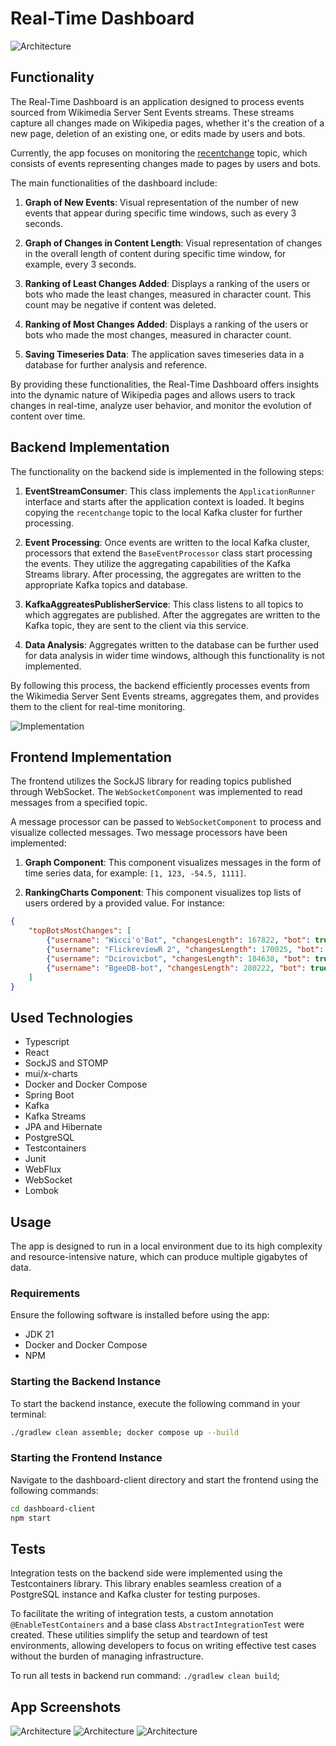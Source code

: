 # Real-Time Dashboard
![Architecture](img/architecture.png)

## Functionality
The Real-Time Dashboard is an application designed to process events sourced from Wikimedia Server Sent Events 
streams. These streams capture all changes made on Wikipedia pages, whether it's the creation of a new page, 
deletion of an existing one, or edits made by users and bots.

Currently, the app focuses on monitoring the [recentchange](https://stream.wikimedia.org/v2/stream/recentchange) 
topic, which consists of events representing changes made to pages by users and bots.

The main functionalities of the dashboard include:

1. **Graph of New Events**: Visual representation of the number of new events that appear during specific time windows, such as every 3 seconds.

2. **Graph of Changes in Content Length**: Visual representation of changes in the overall length of content during specific time window, for example, every 3 seconds.

3. **Ranking of Least Changes Added**: Displays a ranking of the users or bots who made the least changes, measured in character count. This count may be negative if content was deleted.

4. **Ranking of Most Changes Added**: Displays a ranking of the users or bots who made the most changes, measured in character count.

5. **Saving Timeseries Data**: The application saves timeseries data in a database for further analysis and reference.

By providing these functionalities, the Real-Time Dashboard offers insights into the dynamic nature of Wikipedia pages and allows users to track changes in real-time, analyze user behavior, and monitor the evolution of content over time.

## Backend Implementation 

The functionality on the backend side is implemented in the following steps:

1. **EventStreamConsumer**: This class implements the `ApplicationRunner` interface and starts after the application context is loaded. It begins copying the `recentchange` topic to the local Kafka cluster for further processing.

2. **Event Processing**: Once events are written to the local Kafka cluster, processors that extend the `BaseEventProcessor` class start processing the events. They utilize the aggregating capabilities of the Kafka Streams library. After processing, the aggregates are written to the appropriate Kafka topics and database.

3. **KafkaAggreatesPublisherService**: This class listens to all topics to which aggregates are published. After the aggregates are written to the Kafka topic, they are sent to the client via this service.

4. **Data Analysis**: Aggregates written to the database can be further used for data analysis in wider time windows, although this functionality is not implemented.

By following this process, the backend efficiently processes events from the Wikimedia Server Sent Events streams, aggregates them, and provides them to the client for real-time monitoring.

![Implementation](img/topics.png)

## Frontend Implementation

The frontend utilizes the SockJS library for reading topics published through WebSocket. The `WebSocketComponent` was implemented to read messages from a specified topic.

A message processor can be passed to `WebSocketComponent` to process and visualize collected messages. Two message processors have been implemented:

1. **Graph Component**: This component visualizes messages in the form of time series data, for example: `[1, 123, -54.5, 1111]`.

2. **RankingCharts Component**: This component visualizes top lists of users ordered by a provided value. For instance:

```json
{
    "topBotsMostChanges": [
        {"username": "Wicci'o'Bot", "changesLength": 167822, "bot": true},
        {"username": "FlickreviewR 2", "changesLength": 170025, "bot": true},
        {"username": "Dcirovicbot", "changesLength": 184638, "bot": true},
        {"username": "BgeeDB-bot", "changesLength": 280222, "bot": true}
    ]
}
```

## Used Technologies

* Typescript
* React
* SockJS and STOMP
* mui/x-charts
* Docker and Docker Compose
* Spring Boot
* Kafka
* Kafka Streams
* JPA and Hibernate
* PostgreSQL
* Testcontainers
* Junit
* WebFlux
* WebSocket
* Lombok

## Usage

The app is designed to run in a local environment due to its high complexity and resource-intensive nature, which can produce multiple gigabytes of data.

### Requirements

Ensure the following software is installed before using the app:

- JDK 21
- Docker and Docker Compose
- NPM

### Starting the Backend Instance

To start the backend instance, execute the following command in your terminal:

```bash
./gradlew clean assemble; docker compose up --build
```

### Starting the Frontend Instance

Navigate to the dashboard-client directory and start the frontend using the following commands:

```bash
cd dashboard-client
npm start
```

## Tests

Integration tests on the backend side were implemented using the Testcontainers library. This library enables seamless creation of a PostgreSQL instance and Kafka cluster for testing purposes.

To facilitate the writing of integration tests, a custom annotation `@EnableTestContainers` and a base class `AbstractIntegrationTest` were created. These utilities simplify the setup and teardown of test environments, allowing developers to focus on writing effective test cases without the burden of managing infrastructure.

To run all tests in backend run command: `./gradlew clean build`;

## App Screenshots 

![Architecture](img/example1.png)
![Architecture](img/example2.png)
![Architecture](img/example3.png)
